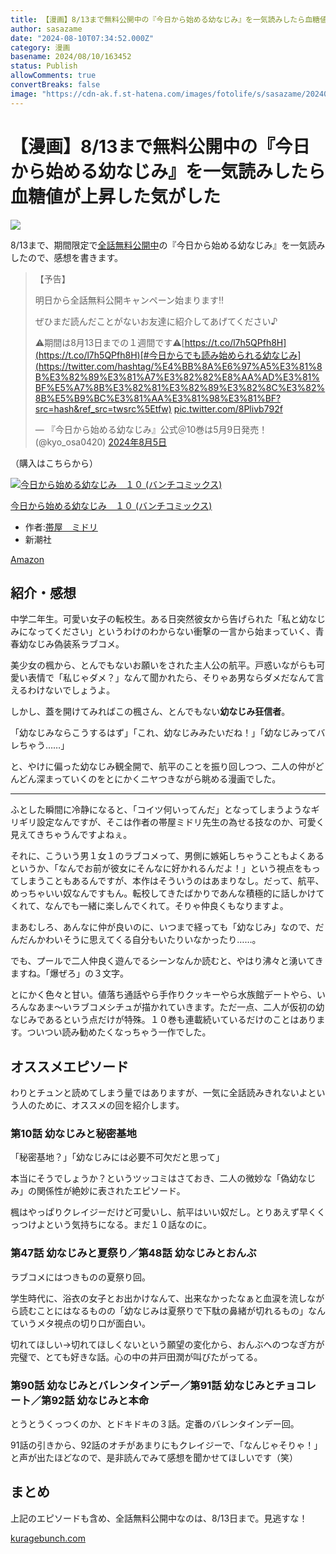 ```yaml
---
title: 【漫画】8/13まで無料公開中の『今日から始める幼なじみ』を一気読みしたら血糖値が上昇した気がした
author: sasazame
date: "2024-08-10T07:34:52.000Z"
category: 漫画
basename: 2024/08/10/163452
status: Publish
allowComments: true
convertBreaks: false
image: "https://cdn-ak.f.st-hatena.com/images/fotolife/s/sasazame/20240810/20240810155055.png"
---
```

# 【漫画】8/13まで無料公開中の『今日から始める幼なじみ』を一気読みしたら血糖値が上昇した気がした

![](https://cdn-ak.f.st-hatena.com/images/fotolife/s/sasazame/20240810/20240810155055.png)

8/13まで、期間限定で[全話無料公開中](https://kuragebunch.com/episode/3269632237305143755)の『今日から始める幼なじみ』を一気読みしたので、感想を書きます。

> 【予告】  
>   
> 明日から全話無料公開キャンペーン始まります‼️  
>   
> ぜひまだ読んだことがないお友達に紹介してあげてください♪  
>   
> ⚠️期間は8月13日までの１週間です⚠️[https://t.co/l7h5QPfh8H](https://t.co/l7h5QPfh8H)[#今日からでも読み始められる幼なじみ](https://twitter.com/hashtag/%E4%BB%8A%E6%97%A5%E3%81%8B%E3%82%89%E3%81%A7%E3%82%82%E8%AA%AD%E3%81%BF%E5%A7%8B%E3%82%81%E3%82%89%E3%82%8C%E3%82%8B%E5%B9%BC%E3%81%AA%E3%81%98%E3%81%BF?src=hash&ref_src=twsrc%5Etfw) [pic.twitter.com/8Plivb792f](https://t.co/8Plivb792f)
> 
> — 『今日から始める幼なじみ』公式＠10巻は5月9日発売！ (@kyo\_osa0420) [2024年8月5日](https://twitter.com/kyo_osa0420/status/1820352731011494254?ref_src=twsrc%5Etfw)

（購入はこちらから）

[![今日から始める幼なじみ　１０ (バンチコミックス)](https://m.media-amazon.com/images/I/51ALo8spDlL._SL500_.jpg "今日から始める幼なじみ　１０ (バンチコミックス)")](https://www.amazon.co.jp/dp/4107727122?tag=mochig08-22&linkCode=ogi&th=1&psc=1)

[今日から始める幼なじみ　１０ (バンチコミックス)](https://www.amazon.co.jp/dp/4107727122?tag=mochig08-22&linkCode=ogi&th=1&psc=1)

-   作者:[帯屋　ミドリ](https://d.hatena.ne.jp/keyword/%C2%D3%B2%B0%A1%A1%A5%DF%A5%C9%A5%EA)
-   新潮社

[Amazon](https://www.amazon.co.jp/dp/4107727122?tag=mochig08-22&linkCode=ogi&th=1&psc=1)

<!-- Extended Body -->

## 紹介・感想

中学二年生。可愛い女子の転校生。ある日突然彼女から告げられた「私と幼なじみになってください」というわけのわからない衝撃の一言から始まっていく、青春幼なじみ偽装系ラブコメ。

美少女の楓から、とんでもないお願いをされた主人公の航平。戸惑いながらも可愛い表情で「私じゃダメ？」なんて聞かれたら、そりゃあ男ならダメだなんて言えるわけないでしょうよ。

しかし、蓋を開けてみればこの楓さん、とんでもない**幼なじみ狂信者**。

「幼なじみならこうするはず」「これ、幼なじみみたいだね！」「幼なじみってバレちゃう……」

と、やけに偏った幼なじみ観全開で、航平のことを振り回しつつ、二人の仲がどんどん深まっていくのをとにかくニヤつきながら眺める漫画でした。

* * *

ふとした瞬間に冷静になると、「コイツ何いってんだ」となってしまうようなギリギリ設定なんですが、そこは作者の帯屋ミドリ先生の為せる技なのか、可愛く見えてきちゃうんですよねぇ。

それに、こういう男１女１のラブコメって、男側に嫉妬しちゃうこともよくあるというか、「なんでお前が彼女にそんなに好かれるんだよ！」という視点をもってしまうこともあるんですが、本作はそういうのはあまりなし。だって、航平、めっちゃいい奴なんですもん。転校してきたばかりであんな積極的に話しかけてくれて、なんでも一緒に楽しんでくれて。そりゃ仲良くもなりますよ。

まあむしろ、あんなに仲が良いのに、いつまで経っても「幼なじみ」なので、だんだんかわいそうに思えてくる自分もいたりいなかったり……。

でも、プールで二人仲良く遊んでるシーンなんか読むと、やはり沸々と湧いてきますね。「爆ぜろ」の３文字。

とにかく色々と甘い。値落ち通話やら手作りクッキーやら水族館デートやら、いろんなあま～いラブコメシチュが描かれていきます。ただ一点、二人が仮初の幼なじみであるという点だけが特殊。１０巻も連載続いているだけのことはあります。ついつい読み勧めたくなっちゃう一作でした。

## オススメエピソード

わりとチュンと読めてしまう量ではありますが、一気に全話読みきれないよという人のために、オススメの回を紹介します。

### 第10話 幼なじみと秘密基地

「秘密基地？」「幼なじみには必要不可欠だと思って」

本当にそうでしょうか？というツッコミはさておき、二人の微妙な「偽幼なじみ」の関係性が絶妙に表されたエピソード。

楓はやっぱりクレイジーだけど可愛いし、航平はいい奴だし。とりあえず早くくっつけよという気持ちになる。まだ１０話なのに。

### 第47話 幼なじみと夏祭り／第48話 幼なじみとおんぶ

ラブコメにはつきものの夏祭り回。

学生時代に、浴衣の女子とお出かけなんて、出来なかったなぁと血涙を流しながら読むことにはなるものの「幼なじみは夏祭りで下駄の鼻緒が切れるもの」なんていうメタ視点の切り口が面白い。

切れてほしい→切れてほしくないという願望の変化から、おんぶへのつなぎ方が完璧で、とても好きな話。心の中の井戸田潤が叫びたがってる。

### 第90話 幼なじみとバレンタインデー／第91話 幼なじみとチョコレート／第92話 幼なじみと本命

とうとうくっつくのか、とドキドキの３話。定番のバレンタインデー回。

91話の引きから、92話のオチがあまりにもクレイジーで、「なんじゃそりゃ！」と声が出たほどなので、是非読んでみて感想を聞かせてほしいです（笑）

## まとめ

上記のエピソードも含め、全話無料公開中なのは、8/13日まで。見逃すな！

[kuragebunch.com](https://kuragebunch.com/episode/3269632237305143755)